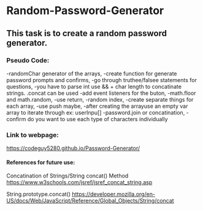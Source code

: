 # Random-Password-Generator

## This task is to create a random password generator.

### Pseudo Code:

-randomChar generator of the arrays,
-create function for generate password prompts and confirms,
-go through truthee/falsee statements for questions,
-you have to parse int use && + char length to concatinate strings. .concat can be used
-add event listeners for the buton,
-math.floor and math.random,
-use return,
-random index,
-create separate things for each array,
-use push maybe,
-after creating the arrayuse an empty var array to iterate through ex: userInpu[] -password.join or concatination,
-confirm do you want to use each type of characters individually

### Link to webpage:

https://codeguy5280.github.io/Password-Generator/


#### References for future use:

Concatination of Strings/String concat() Method
https://www.w3schools.com/jsref/jsref_concat_string.asp

String.prototype.concat()
https://developer.mozilla.org/en-US/docs/Web/JavaScript/Reference/Global_Objects/String/concat

